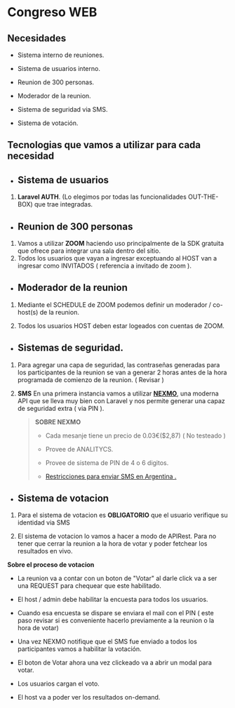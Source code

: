 # Congreso WEB

## Necesidades

- Sistema interno de reuniones.

- Sistema de usuarios interno.

- Reunion de 300 personas.

- Moderador de la reunion.

- Sistema de seguridad via SMS.

- Sistema de votación.

  
  

## Tecnologias que vamos a utilizar para cada necesidad

  

- ## Sistema de usuarios
1) **Laravel AUTH**. (Lo elegimos por todas las funcionalidades OUT-THE-BOX) que trae
integradas.

- ## Reunion de 300 personas

1) Vamos a utilizar **ZOOM** haciendo uso principalmente de la SDK gratuita que ofrece para integrar una sala dentro del sitio.
2) Todos los usuarios que vayan a ingresar exceptuando al HOST van a ingresar como INVITADOS ( referencia a invitado de zoom ).

- ## Moderador de la reunion

1) Mediante el SCHEDULE de ZOOM podemos definir un moderador / co-host(s) de la reunion.

2) Todos los usuarios HOST deben estar logeados con cuentas de ZOOM.

- ## Sistemas de seguridad.

1) Para agregar una capa de seguridad, las contraseñas generadas para los participantes de la reunion se van a generar 2 horas antes de la hora programada de comienzo de la reunion. ( Revisar )

2) **SMS** En una primera instancia vamos a utilizar <a  target='_blank'  href='https://developer.nexmo.com/'>**NEXMO**</a>, una moderna API que se lleva muy bien con Laravel y nos permite generar una capaz de seguridad extra ( via PIN ).

	>**SOBRE NEXMO**
	>- Cada mesanje tiene un precio de 0.03€($2,87) ( No testeado )
	>
	>- Provee de ANALITYCS.
	>
	>- Provee de sistema de PIN de 4 o 6 digitos.
	>
	>-  <a  target='_blank'  href='https://help.nexmo.com/hc/en-us/articles/204018063-Argentina-SMS-> Features-and-Restrictions'> Restricciones para enviar SMS en Argentina .</a>

  
  
  

- ## Sistema de votacion

1) Para el sistema de votacion es **OBLIGATORIO** que el usuario verifique su identidad via SMS

2) El sistema de votacion lo vamos a hacer a modo de APIRest. Para no tener que cerrar la reunion a la hora de votar y poder fetchear los resultados en vivo.

**Sobre el proceso de votacion**

- La reunion va a contar con un boton de "Votar" al darle click va a ser una REQUEST para chequear que este habilitado.

- El host / admin debe habilitar la encuesta para todos los usuarios.

- Cuando esa encuesta se dispare se enviara el mail con el PIN ( este paso revisar si es conveniente hacerlo previamente a la reunion o la hora de votar)

- Una vez NEXMO notifique que el SMS fue enviado a todos los participantes vamos a habilitar la votación.

- El boton de Votar ahora una vez clickeado va a abrir un modal para votar.

- Los usuarios cargan el voto.

- El host va a poder ver los resultados on-demand.
